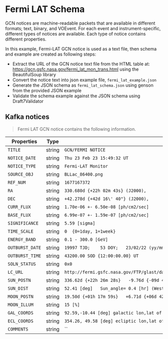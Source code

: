 # Fermi LAT Schema
GCN notices are machine-readable packets that are available in different formats; text, binary, and VOEvent. For each event and instrument-specific, different types of notices are available. Each type of notice contains different properties.

In this example, Fermi-LAT GCN notice is used as a text file, then schema and example are created as following steps:

* Extract the URL of the GCN notice text file from the HTML table at: https://gcn.gsfc.nasa.gov/fermi_lat_mon_trans.html using the BeautifulSoup library
* Convert the notice text into json example file, `fermi_lat_example.json`
* Generate the JSON schema as `fermi_lat_schema.json` using genson from the provided JSON example
* Validate the schema example against the JSON schema using Draft7Validator

## Kafka notices
> Fermi LAT GCN notice contains the following information.

 Properties | Type | Value
 --------------- | ----------- |-------------------
 `TITLE` | string | `GCN/FERMI NOTICE`
 `NOTICE_DATE` | string | `Thu 23 Feb 23 15:49:32 UT`
 `NOTICE_TYPE` | string | `Fermi-LAT Monitor`
 `SOURCE_OBJ` | string | `BLLac_86400.png`
 `REF_NUM` | string | `1677167372`
 `RA` | string | `330.680d {+22h 02m 43s} (J2000),`
 `DEC` | string | `+42.278d {+42d 16\' 40"} (J2000),`
 `CURR_FLUX` | string | `1.70e-06 +- 6.50e-08 [ph/cm2/sec]`
 `BASE_FLUX` | string | `6.99e-07 +- 1.59e-07 [ph/cm2/sec]`
 `SIGNIFICANCE` | string | `5.59 [sigma]`
 `TIME_SCALE` | string | `0  {0=1day, 1=1week}`
 `ENERGY_BAND` | string | `0.1 - 300.0 [GeV]`
 `OUTBURST_DATE` | string | `19997 TJD;    53 DOY;   23/02/22 (yy/mm/dd)`
 `OUTBURST_TIME` | string | `43200.00 SOD {12:00:00.00} UT`
 `SOLN_STATUS` | string | `0x0`
 `LC_URL` | string | `http://fermi.gsfc.nasa.gov/FTP/glast/data/lat/catalogs/asp/current/lightcurves/BLLac_86400.png`
 `SUN_POSTN` | string | `336.62d {+22h 26m 28s}   -9.76d {-09d 45\' 42"}`
 `SUN_DIST` | string | `52.41 [deg]   Sun_angle= 0.4 [hr] (West of Sun)`
 `MOON_POSTN` | string | `19.50d {+01h 17m 59s}   +6.71d {+06d 42\' 18"}`
 `MOON_ILLUM` | string | `15 [%]`
 `GAL_COORDS` | string | `92.59,-10.44 [deg] galactic lon,lat of the burst (or transient)`
 `ECL_COORDS` | string | `354.26, 49.58 [deg] ecliptic lon,lat of the burst (or transient)`
 `COMMENTS` | string | ``
 
 
